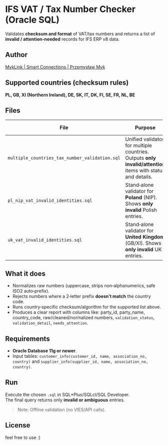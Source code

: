 # IFS VAT / Tax Number Checker (Oracle SQL)

Validates **checksum and format** of VAT/tax numbers and returns a list of **invalid / attention‑needed** records for IFS ERP v8 data.

## Author
[MykLink \| Smart Connections \| Przemysław Myk](https://myklink.pl/)

## Supported countries (checksum rules)
**PL, GB, XI (Northern Ireland), DE, SK, IT, DK, FI, SE, FR, NL, BE**

## Files
| File | Purpose | Scope | SEO (minimal) |
|---|---|---|---|
| `multiple_countries_tax_number_validation.sql` | Unified validator for multiple countries. Outputs **only invalid/attention** items with status and details. | Countries above (PL/GB/XI/DE/SK/IT/DK/FI/SE/FR/NL/BE) | oracle sql vat validation, multi‑country, checksum rules |
| `pl_nip_vat_invalid_identities.sql` | Stand‑alone validator for **Poland** (NIP). Shows **only invalid** Polish entries. | PL | polish NIP check, PL VAT checksum, oracle script |
| `uk_vat_invalid_identities.sql` | Stand‑alone validator for **United Kingdom** (GB/XI). Shows **only invalid** UK entries. | GB, XI | UK VAT mod‑97, GB XI validation, oracle sql |

## What it does
- Normalizes raw numbers (uppercase, strips non‑alphanumerics, safe ISO2 auto‑prefix).
- Rejects numbers where a 2‑letter prefix **doesn’t match** the country code.
- Runs country‑specific checksum/algorithm for the supported list above.
- Produces a clear report with columns like: party_id, party_name, country_code, raw/cleaned/normalized numbers, `validation_status`, `validation_detail`, `needs_attention`.

## Requirements
- **Oracle Database 11g or newer**.
- Input tables: `customer_info(customer_id, name, association_no, country)` and `supplier_info(supplier_id, name, association_no, country)`.

## Run
Execute the chosen `.sql` in SQL*Plus/SQLcl/SQL Developer.  
The final query returns only **invalid or ambiguous** entries.

> Note: Offline validation (no VIES/API calls).

## License
feel free to use :)

